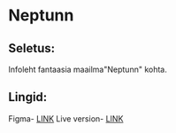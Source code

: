 # Neptunn

## Seletus:
Infoleht fantaasia maailma"Neptunn" kohta.
## Lingid:
Figma- [LINK](https://www.figma.com/design/8GMXeRq3HPvz7jCTtYmgqH/war-of-Neptunn?node-id=0-1&p=f&t=YRFpxJGx5Zb0WlBh-0)
Live version- [LINK](https://neptunnn.netlify.app/)

